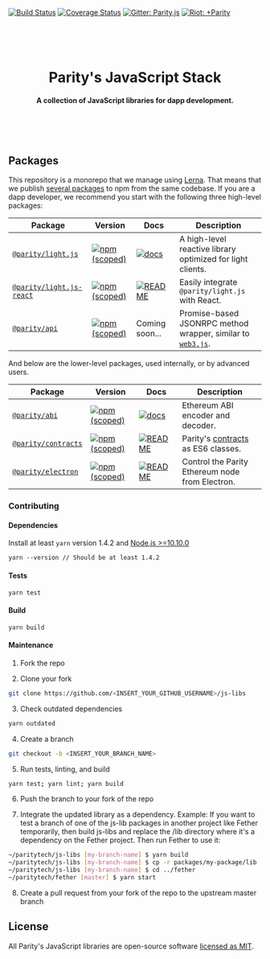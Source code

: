 [![Build Status](https://travis-ci.org/paritytech/js-libs.svg?branch=master)](https://travis-ci.org/paritytech/js-libs)
[![Coverage Status](https://coveralls.io/repos/github/paritytech/js-libs/badge.svg?branch=master)](https://coveralls.io/github/paritytech/js-libs?branch=master)
[![Gitter: Parity.js](https://img.shields.io/badge/gitter-parity.js-4AB495.svg)](https://gitter.im/paritytech/parity.js)
[![Riot: +Parity](https://img.shields.io/badge/riot-%2Bparity%3Amatrix.parity.io-orange.svg)](https://riot.im/app/#/group/+parity:matrix.parity.io)

<br /><br /><br />

<h1 align="center">Parity's JavaScript Stack</h1>

<h4 align="center">
  A collection of JavaScript libraries for dapp development.
</h4>

<br /><br /><br />

## Packages

This repository is a monorepo that we manage using [Lerna](https://lernajs.io). That means that we publish [several packages](/packages) to npm from the same codebase. If you are a dapp developer, we recommend you start with the following three high-level packages:

| Package                                                                                               | Version                                                                                                                          | Docs                                                                                                                                              | Description                                                                                        |
| ----------------------------------------------------------------------------------------------------- | -------------------------------------------------------------------------------------------------------------------------------- | ------------------------------------------------------------------------------------------------------------------------------------------------- | -------------------------------------------------------------------------------------------------- |
| [`@parity/light.js`](https://github.com/paritytech/js-libs/tree/master/packages/light.js)             | [![npm (scoped)](https://img.shields.io/npm/v/@parity/light.js.svg)](https://www.npmjs.com/package/@parity/light.js)             | [![docs](https://img.shields.io/badge/docs-passing-green.svg)](https://paritytech.github.io/js-libs/light.js/)                                    | A high-level reactive library optimized for light clients.                                         |
| [`@parity/light.js-react`](https://github.com/paritytech/js-libs/tree/master/packages/light.js-react) | [![npm (scoped)](https://img.shields.io/npm/v/@parity/light.js-react.svg)](https://www.npmjs.com/package/@parity/light.js-react) | [![README](https://img.shields.io/badge/docs-README-green.svg)](https://github.com/paritytech/js-libs/tree/master/packages/light.js-react#readme) | Easily integrate `@parity/light.js` with React.                                                    |
| [`@parity/api`](https://github.com/paritytech/js-libs/tree/master/packages/api)                       | [![npm (scoped)](https://img.shields.io/npm/v/@parity/api.svg)](https://www.npmjs.com/package/@parity/api)                       | Coming soon...                                                                                                                                    | Promise-based JSONRPC method wrapper, similar to [`web3.js`](https://github.com/ethereum/web3.js). |

And below are the lower-level packages, used internally, or by advanced users.

| Package                                                                                     | Version                                                                                                                | Docs                                                                                                                                         | Description                                                               |
| ------------------------------------------------------------------------------------------- | ---------------------------------------------------------------------------------------------------------------------- | -------------------------------------------------------------------------------------------------------------------------------------------- | ------------------------------------------------------------------------- |
| [`@parity/abi`](https://github.com/paritytech/js-libs/tree/master/packages/abi)             | [![npm (scoped)](https://img.shields.io/npm/v/@parity/abi.svg)](https://www.npmjs.com/package/@parity/abi)             | [![docs](https://img.shields.io/badge/docs-passing-green.svg)](https://paritytech.github.io/js-libs/abi/)                                    | Ethereum ABI encoder and decoder.                                         |
| [`@parity/contracts`](https://github.com/paritytech/js-libs/tree/master/packages/contracts) | [![npm (scoped)](https://img.shields.io/npm/v/@parity/contracts.svg)](https://www.npmjs.com/package/@parity/contracts) | [![README](https://img.shields.io/badge/docs-README-green.svg)](https://github.com/paritytech/js-libs/tree/master/packages/contracts#readme) | Parity's [contracts](https://github.com/parity-contracts) as ES6 classes. |
| [`@parity/electron`](https://github.com/paritytech/js-libs/tree/master/packages/electron)   | [![npm (scoped)](https://img.shields.io/npm/v/@parity/electron.svg)](https://www.npmjs.com/package/@parity/electron)   | [![README](https://img.shields.io/badge/docs-README-green.svg)](https://github.com/paritytech/js-libs/tree/master/packages/electron#readme)  | Control the Parity Ethereum node from Electron.                           |

### Contributing

#### Dependencies

Install at least `yarn` version 1.4.2 and [Node.js >=10.10.0](https://nodejs.org/en/)

```
yarn --version // Should be at least 1.4.2
```

#### Tests

```
yarn test
```

#### Build

```
yarn build
```

#### Maintenance

1. Fork the repo

2. Clone your fork

```bash
git clone https://github.com/<INSERT_YOUR_GITHUB_USERNAME>/js-libs
```

3. Check outdated dependencies

```bash
yarn outdated
```

4. Create a branch

```bash
git checkout -b <INSERT_YOUR_BRANCH_NAME>
```

5. Run tests, linting, and build

```bash
yarn test; yarn lint; yarn build
```

6. Push the branch to your fork of the repo

7. Integrate the updated library as a dependency. Example: If you want to test a branch of one of the js-lib packages in another project like Fether temporarily, then build js-libs and replace the /lib directory where it's a dependency on the Fether project. Then run Fether to use it:

```bash
~/paritytech/js-libs [my-branch-name] $ yarn build
~/paritytech/js-libs [my-branch-name] $ cp -r packages/my-package/lib ../fether/node_modules/@parity/my-package/lib
~/paritytech/js-libs [my-branch-name] $ cd ../fether
~/paritytech/fether [master] $ yarn start
```

8. Create a pull request from your fork of the repo to the upstream master branch

## License

All Parity's JavaScript libraries are open-source software [licensed as MIT](/LICENSE).
